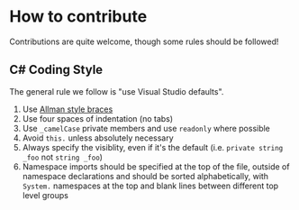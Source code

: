 # How to contribute

Contributions are quite welcome, though some rules should be followed!

## C# Coding Style

The general rule we follow is "use Visual Studio defaults".

1. Use [Allman style braces](http://en.wikipedia.org/wiki/Indent_style#Allman_style)
2. Use four spaces of indentation (no tabs)
3. Use `_camelCase` private members and use `readonly` where possible
4. Avoid `this.` unless absolutely necessary
5. Always specify the visiblity, even if it's the default (i.e. `private string _foo` not `string _foo`)
6. Namespace imports should be specified at the top of the file, outside of namespace declarations and should be sorted alphabetically, with `System.` namespaces at the top and blank lines between different top level groups